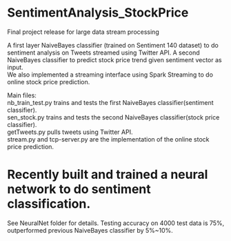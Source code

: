 # SentimentAnalysis_StockPrice
Final project release for large data stream processing

A first layer NaiveBayes classifier (trained on Sentiment 140 dataset) to do sentiment analysis on Tweets streamed using Twitter API. A second NaiveBayes classifier to predict stock price trend given sentiment vector as input.  
We also implemented a streaming interface using Spark Streaming to do online stock price prediction.

Main files:  
nb_train_test.py trains and tests the first NaiveBayes classifier(sentiment classifier).  
sen_stock.py trains and tests the second NaiveBayes classifier(stock price classifier).  
getTweets.py pulls tweets using Twitter API.  
stream.py and tcp-server.py are the implementation of the online stock price prediction.  

# Recently built and trained a neural network to do sentiment classification.  
See NeuralNet folder for details. Testing accuracy on 4000 test data is 75%, outperformed previous NaiveBayes classifier by 5%~10%.

